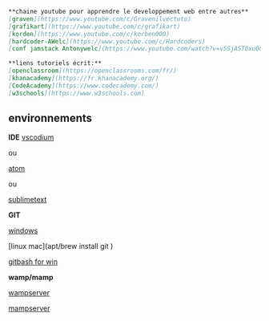 ```md
**chaine youtube pour apprendre le developpement web entre autres**
[graven](https://www.youtube.com/c/Gravenilvectuto)
[grafikart](https://www.youtube.com/c/grafikart)
[korden](https://www.youtube.com/c/korben000)
[hardcoder-AWelc](https://www.youtube.com/c/Hardcoders)
[conf jamstack Antonywelc](https://www.youtube.com/watch?v=v5SjAST0xuQ&ab_channel=Asynconf)

**liens tutoriels écrit:**
[openclassroom](https://openclassrooms.com/fr/)
[khanacademy](https://fr.khanacademy.org/)
[CodeAcademy](https://www.codecademy.com/)
[w3schools](https://www.w3schools.com)
```


## environnements

**IDE**
[vscodium](https://vscodium.com/)

ou

[atom](https://atom.io)

ou

[sublimetext](https://www.sublimetext.com/)


**GIT**

[windows](https://git-scm.com/download/win)

[linux mac](apt/brew install git )

[gitbash for win](https://gitforwindows.org/)


**wamp/mamp**

[wampserver](https://www.wampserver.com/)

[mampserver](https://www.mamp.info/en/downloads/)
